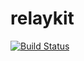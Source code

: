 # relaykit

[![Build Status](https://travis-ci.org/Narsail/relaykit.svg?branch=master)](https://travis-ci.org/Narsail/relaykit)
